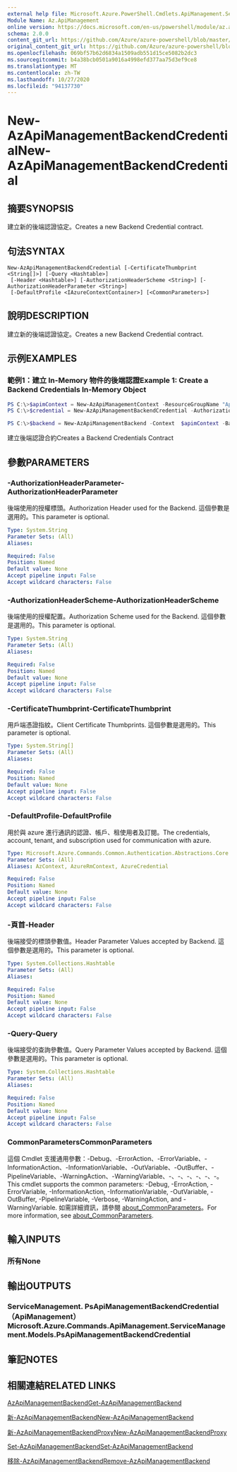```yaml
---
external help file: Microsoft.Azure.PowerShell.Cmdlets.ApiManagement.ServiceManagement.dll-Help.xml
Module Name: Az.ApiManagement
online version: https://docs.microsoft.com/en-us/powershell/module/az.apimanagement/new-azapimanagementbackendcredential
schema: 2.0.0
content_git_url: https://github.com/Azure/azure-powershell/blob/master/src/ApiManagement/ApiManagement/help/New-AzApiManagementBackendCredential.md
original_content_git_url: https://github.com/Azure/azure-powershell/blob/master/src/ApiManagement/ApiManagement/help/New-AzApiManagementBackendCredential.md
ms.openlocfilehash: 069bf57b62d6834a1509adb551d15ce5082b2dc3
ms.sourcegitcommit: b4a38bcb0501a9016a4998efd377aa75d3ef9ce8
ms.translationtype: MT
ms.contentlocale: zh-TW
ms.lasthandoff: 10/27/2020
ms.locfileid: "94137730"
---
```

# <span data-ttu-id="5efbc-101">New-AzApiManagementBackendCredential</span><span class="sxs-lookup"><span data-stu-id="5efbc-101">New-AzApiManagementBackendCredential</span></span>

## <span data-ttu-id="5efbc-102">摘要</span><span class="sxs-lookup"><span data-stu-id="5efbc-102">SYNOPSIS</span></span>
<span data-ttu-id="5efbc-103">建立新的後端認證協定。</span><span class="sxs-lookup"><span data-stu-id="5efbc-103">Creates a new Backend Credential contract.</span></span>

## <span data-ttu-id="5efbc-104">句法</span><span class="sxs-lookup"><span data-stu-id="5efbc-104">SYNTAX</span></span>

```
New-AzApiManagementBackendCredential [-CertificateThumbprint <String[]>] [-Query <Hashtable>]
 [-Header <Hashtable>] [-AuthorizationHeaderScheme <String>] [-AuthorizationHeaderParameter <String>]
 [-DefaultProfile <IAzureContextContainer>] [<CommonParameters>]
```

## <span data-ttu-id="5efbc-105">說明</span><span class="sxs-lookup"><span data-stu-id="5efbc-105">DESCRIPTION</span></span>
<span data-ttu-id="5efbc-106">建立新的後端認證協定。</span><span class="sxs-lookup"><span data-stu-id="5efbc-106">Creates a new Backend Credential contract.</span></span>

## <span data-ttu-id="5efbc-107">示例</span><span class="sxs-lookup"><span data-stu-id="5efbc-107">EXAMPLES</span></span>

### <span data-ttu-id="5efbc-108">範例1：建立 In-Memory 物件的後端認證</span><span class="sxs-lookup"><span data-stu-id="5efbc-108">Example 1: Create a Backend Credentials In-Memory Object</span></span>
```powershell
PS C:\>$apimContext = New-AzApiManagementContext -ResourceGroupName "Api-Default-WestUS" -ServiceName "contoso"
PS C:\>$credential = New-AzApiManagementBackendCredential -AuthorizationHeaderScheme basic -AuthorizationHeaderParameter opensesame -Query @{"sv" = @('xx', 'bb'); "sr" = @('cc')} -Header @{"x-my-1" = @('val1', 'val2')}

PS C:\>$backend = New-AzApiManagementBackend -Context  $apimContext -BackendId 123 -Url 'https://contoso.com/awesomeapi' -Protocol http -Title "first backend" -SkipCertificateChainValidation $true -Credential $credential -Description "my backend"
```

<span data-ttu-id="5efbc-109">建立後端認證合約</span><span class="sxs-lookup"><span data-stu-id="5efbc-109">Creates a Backend Credentials Contract</span></span>

## <span data-ttu-id="5efbc-110">參數</span><span class="sxs-lookup"><span data-stu-id="5efbc-110">PARAMETERS</span></span>

### <span data-ttu-id="5efbc-111">-AuthorizationHeaderParameter</span><span class="sxs-lookup"><span data-stu-id="5efbc-111">-AuthorizationHeaderParameter</span></span>
<span data-ttu-id="5efbc-112">後端使用的授權標頭。</span><span class="sxs-lookup"><span data-stu-id="5efbc-112">Authorization Header used for the Backend.</span></span>
<span data-ttu-id="5efbc-113">這個參數是選用的。</span><span class="sxs-lookup"><span data-stu-id="5efbc-113">This parameter is optional.</span></span>

```yaml
Type: System.String
Parameter Sets: (All)
Aliases:

Required: False
Position: Named
Default value: None
Accept pipeline input: False
Accept wildcard characters: False
```

### <span data-ttu-id="5efbc-114">-AuthorizationHeaderScheme</span><span class="sxs-lookup"><span data-stu-id="5efbc-114">-AuthorizationHeaderScheme</span></span>
<span data-ttu-id="5efbc-115">後端使用的授權配置。</span><span class="sxs-lookup"><span data-stu-id="5efbc-115">Authorization Scheme used for the Backend.</span></span>
<span data-ttu-id="5efbc-116">這個參數是選用的。</span><span class="sxs-lookup"><span data-stu-id="5efbc-116">This parameter is optional.</span></span>

```yaml
Type: System.String
Parameter Sets: (All)
Aliases:

Required: False
Position: Named
Default value: None
Accept pipeline input: False
Accept wildcard characters: False
```

### <span data-ttu-id="5efbc-117">-CertificateThumbprint</span><span class="sxs-lookup"><span data-stu-id="5efbc-117">-CertificateThumbprint</span></span>
<span data-ttu-id="5efbc-118">用戶端憑證指紋。</span><span class="sxs-lookup"><span data-stu-id="5efbc-118">Client Certificate Thumbprints.</span></span>
<span data-ttu-id="5efbc-119">這個參數是選用的。</span><span class="sxs-lookup"><span data-stu-id="5efbc-119">This parameter is optional.</span></span>

```yaml
Type: System.String[]
Parameter Sets: (All)
Aliases:

Required: False
Position: Named
Default value: None
Accept pipeline input: False
Accept wildcard characters: False
```

### <span data-ttu-id="5efbc-120">-DefaultProfile</span><span class="sxs-lookup"><span data-stu-id="5efbc-120">-DefaultProfile</span></span>
<span data-ttu-id="5efbc-121">用於與 azure 進行通訊的認證、帳戶、租使用者及訂閱。</span><span class="sxs-lookup"><span data-stu-id="5efbc-121">The credentials, account, tenant, and subscription used for communication with azure.</span></span>

```yaml
Type: Microsoft.Azure.Commands.Common.Authentication.Abstractions.Core.IAzureContextContainer
Parameter Sets: (All)
Aliases: AzContext, AzureRmContext, AzureCredential

Required: False
Position: Named
Default value: None
Accept pipeline input: False
Accept wildcard characters: False
```

### <span data-ttu-id="5efbc-122">-頁首</span><span class="sxs-lookup"><span data-stu-id="5efbc-122">-Header</span></span>
<span data-ttu-id="5efbc-123">後端接受的標頭參數值。</span><span class="sxs-lookup"><span data-stu-id="5efbc-123">Header Parameter Values accepted by Backend.</span></span>
<span data-ttu-id="5efbc-124">這個參數是選用的。</span><span class="sxs-lookup"><span data-stu-id="5efbc-124">This parameter is optional.</span></span>

```yaml
Type: System.Collections.Hashtable
Parameter Sets: (All)
Aliases:

Required: False
Position: Named
Default value: None
Accept pipeline input: False
Accept wildcard characters: False
```

### <span data-ttu-id="5efbc-125">-Query</span><span class="sxs-lookup"><span data-stu-id="5efbc-125">-Query</span></span>
<span data-ttu-id="5efbc-126">後端接受的查詢參數值。</span><span class="sxs-lookup"><span data-stu-id="5efbc-126">Query Parameter Values accepted by Backend.</span></span>
<span data-ttu-id="5efbc-127">這個參數是選用的。</span><span class="sxs-lookup"><span data-stu-id="5efbc-127">This parameter is optional.</span></span>

```yaml
Type: System.Collections.Hashtable
Parameter Sets: (All)
Aliases:

Required: False
Position: Named
Default value: None
Accept pipeline input: False
Accept wildcard characters: False
```

### <span data-ttu-id="5efbc-128">CommonParameters</span><span class="sxs-lookup"><span data-stu-id="5efbc-128">CommonParameters</span></span>
<span data-ttu-id="5efbc-129">這個 Cmdlet 支援通用參數：-Debug、-ErrorAction、-ErrorVariable、-InformationAction、-InformationVariable、-OutVariable、-OutBuffer、-PipelineVariable、-WarningAction、-WarningVariable、-、-、-、-、-、-。</span><span class="sxs-lookup"><span data-stu-id="5efbc-129">This cmdlet supports the common parameters: -Debug, -ErrorAction, -ErrorVariable, -InformationAction, -InformationVariable, -OutVariable, -OutBuffer, -PipelineVariable, -Verbose, -WarningAction, and -WarningVariable.</span></span> <span data-ttu-id="5efbc-130">如需詳細資訊，請參閱 [about_CommonParameters](http://go.microsoft.com/fwlink/?LinkID=113216)。</span><span class="sxs-lookup"><span data-stu-id="5efbc-130">For more information, see [about_CommonParameters](http://go.microsoft.com/fwlink/?LinkID=113216).</span></span>

## <span data-ttu-id="5efbc-131">輸入</span><span class="sxs-lookup"><span data-stu-id="5efbc-131">INPUTS</span></span>

### <span data-ttu-id="5efbc-132">所有</span><span class="sxs-lookup"><span data-stu-id="5efbc-132">None</span></span>

## <span data-ttu-id="5efbc-133">輸出</span><span class="sxs-lookup"><span data-stu-id="5efbc-133">OUTPUTS</span></span>

### <span data-ttu-id="5efbc-134">ServiceManagement. PsApiManagementBackendCredential （ApiManagement）</span><span class="sxs-lookup"><span data-stu-id="5efbc-134">Microsoft.Azure.Commands.ApiManagement.ServiceManagement.Models.PsApiManagementBackendCredential</span></span>

## <span data-ttu-id="5efbc-135">筆記</span><span class="sxs-lookup"><span data-stu-id="5efbc-135">NOTES</span></span>

## <span data-ttu-id="5efbc-136">相關連結</span><span class="sxs-lookup"><span data-stu-id="5efbc-136">RELATED LINKS</span></span>

[<span data-ttu-id="5efbc-137">AzApiManagementBackend</span><span class="sxs-lookup"><span data-stu-id="5efbc-137">Get-AzApiManagementBackend</span></span>](./Get-AzApiManagementBackend.md)

[<span data-ttu-id="5efbc-138">新-AzApiManagementBackend</span><span class="sxs-lookup"><span data-stu-id="5efbc-138">New-AzApiManagementBackend</span></span>](./New-AzApiManagementBackend.md)

[<span data-ttu-id="5efbc-139">新-AzApiManagementBackendProxy</span><span class="sxs-lookup"><span data-stu-id="5efbc-139">New-AzApiManagementBackendProxy</span></span>](./New-AzApiManagementBackendProxy.md)

[<span data-ttu-id="5efbc-140">Set-AzApiManagementBackend</span><span class="sxs-lookup"><span data-stu-id="5efbc-140">Set-AzApiManagementBackend</span></span>](./Set-AzApiManagementBackend.md)

[<span data-ttu-id="5efbc-141">移除-AzApiManagementBackend</span><span class="sxs-lookup"><span data-stu-id="5efbc-141">Remove-AzApiManagementBackend</span></span>](./Remove-AzApiManagementBackend.md)
